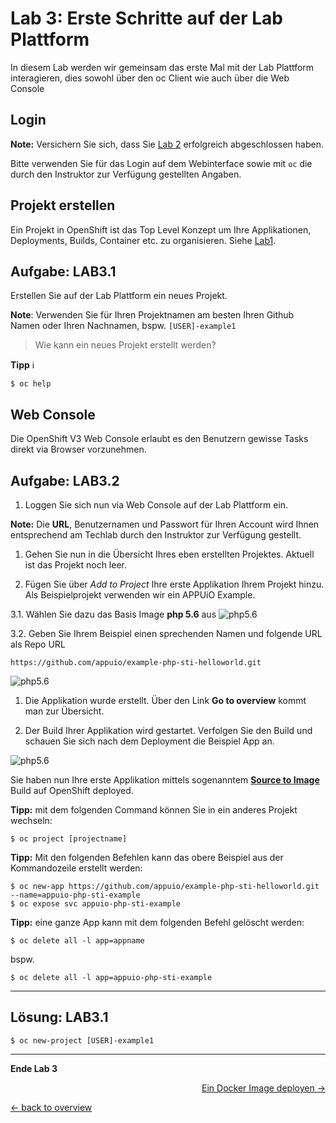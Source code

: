 # Lab 3: Erste Schritte auf der Lab Plattform

In diesem Lab werden wir gemeinsam das erste Mal mit der Lab Plattform interagieren, dies sowohl über den oc Client wie auch über die Web Console

## Login

**Note:** Versichern Sie sich, dass Sie [Lab 2](02_cli.md) erfolgreich abgeschlossen haben.

Bitte verwenden Sie für das Login auf dem Webinterface sowie mit `oc` die durch den Instruktor zur Verfügung gestellten Angaben.


## Projekt erstellen

Ein Projekt in OpenShift ist das Top Level Konzept um Ihre Applikationen, Deployments, Builds, Container etc. zu organisieren. Siehe [Lab1](01_quicktour.md).


## Aufgabe: LAB3.1
Erstellen Sie auf der Lab Plattform ein neues Projekt.

**Note**: Verwenden Sie für Ihren Projektnamen am besten Ihren Github Namen oder Ihren Nachnamen, bspw. `[USER]-example1`

> Wie kann ein neues Projekt erstellt werden?

**Tipp** :information_source:
```
$ oc help
```

## Web Console

Die OpenShift V3 Web Console erlaubt es den Benutzern gewisse Tasks direkt via Browser vorzunehmen.

## Aufgabe: LAB3.2
1. Loggen Sie sich nun via Web Console auf der Lab Plattform ein.

  **Note:** Die **URL**, Benutzernamen und Passwort für Ihren Account wird Ihnen entsprechend am Techlab durch den Instruktor zur Verfügung gestellt.

1. Gehen Sie nun in die Übersicht Ihres eben erstellten Projektes. Aktuell ist das Projekt noch leer.

1. Fügen Sie über *Add to Project* Ihre erste Applikation Ihrem Projekt hinzu. Als Beispielprojekt verwenden wir ein APPUiO Example.

  3.1. Wählen Sie dazu das Basis Image **php 5.6** aus
![php5.6](../images/lab_3_php5.6.png)

  3.2. Geben Sie Ihrem Beispiel einen sprechenden Namen und folgende URL als Repo URL
  ```
  https://github.com/appuio/example-php-sti-helloworld.git
  ```
![php5.6](../images/lab_3_example1.png)

1. Die Applikation wurde erstellt. Über den Link **Go to overview** kommt man zur Übersicht.

1. Der Build Ihrer Applikation wird gestartet. Verfolgen Sie den Build und schauen Sie sich nach dem Deployment die Beispiel App an.

![php5.6](../images/lab_3_example1-deployed.png)


Sie haben nun Ihre erste Applikation mittels sogenanntem **[Source to Image](https://docs.openshift.com/container-platform/3.5/architecture/core_concepts/builds_and_image_streams.html#source-build)** Build auf OpenShift deployed.

**Tipp:** mit dem folgenden Command können Sie in ein anderes Projekt wechseln:
```
$ oc project [projectname]
```

**Tipp:** Mit den folgenden Befehlen kann das obere Beispiel aus der Kommandozeile erstellt werden:
```
$ oc new-app https://github.com/appuio/example-php-sti-helloworld.git --name=appuio-php-sti-example
$ oc expose svc appuio-php-sti-example
```

**Tipp:** eine ganze App kann mit dem folgenden Befehl gelöscht werden:
```
$ oc delete all -l app=appname
```
bspw.
```
$ oc delete all -l app=appuio-php-sti-example
```

---

## Lösung: LAB3.1

```
$ oc new-project [USER]-example1
```
---

**Ende Lab 3**

<p width="100px" align="right"><a href="04_deploy_dockerimage.md">Ein Docker Image deployen →</a></p>

[← back to overview](../README.md)
